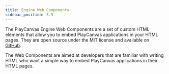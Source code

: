 ```yaml
---
title: Engine Web Components
sidebar_position: 5.5
---
```


The PlayCanvas Engine Web Components are a set of custom HTML elements that allow you to embed PlayCanvas applications in your HTML pages. They are open source under the MIT license and available on [GitHub](https://github.com/playcanvas/web-components).

The Web Components are aimed at developers that are familiar with writing HTML who want a simple way to embed PlayCanvas applications in their HTML pages.
